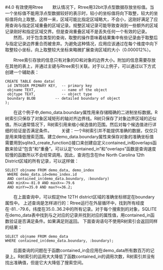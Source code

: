 #4.0 有效使用Rtree
&nbsp;&nbsp;&nbsp;&nbsp;&nbsp;&nbsp;&nbsp;默认情况下，Rtree用32bit浮点型数据存放坐标值。当一个坐标值不能用浮点型数据较好的表示时，较小的坐标值将向下取整，较大的坐标值将向上取整。这样一来，区域可能比指定区域略大，不会小，这刚好满足了应用查询与指定区域重叠的区域记录。规整区域记录可能导致查询到一些额外的区域记录刚好和指定区域交界。但是查询重叠区域不是丢失任何一个有效的记录。
&nbsp;&nbsp;&nbsp;&nbsp;&nbsp;&nbsp;&nbsp;然而，对于包含类型的查询，取整的操作意味着结果集中有些记录由于取整后与指定记录边界重合而被舍弃。为避免这种情况，应用应该通过在每个维度中向下取整较小坐标，向上取整较大坐标来略微扩展查询区域的大小（0.000012%）。<p>
&nbsp;&nbsp;&nbsp;&nbsp;&nbsp;&nbsp;&nbsp;Rtree索引存放的信息只有对象的ID和对象的边界大小。附加的信息需要存放在其他的表上，并通过主键与Rtree索引关联。对于以上例子，可以通过以下方式创建一个辅助表：

	CREATE TABLE demo_data(
     id INTEGER PRIMARY KEY,  -- primary key
     objname TEXT,            -- name of the object
     objtype TEXT,            -- object type
     boundary BLOB         -- detailed boundary of object
    );
&nbsp;&nbsp;&nbsp;&nbsp;&nbsp;&nbsp;&nbsp;在这个例子中,demo_data.boundary属性用来存储精确的二进制坐标数据。R树索引只保存了对象区域矩形的轴对齐边界线。R树只保存了对象边界区域的近似值。所以通常情况下，R树索引用来缩小候选值的范围。然后对每个候选值进行详细的验证是否满足条件。
&nbsp;&nbsp;&nbsp;&nbsp;&nbsp;&nbsp;&nbsp;关键：一个R树索引并不能提供准确的数据，仅仅只是用来降低搜索范围。建立demo_data.boundary属性来保存对象的准确坐标值需要用到sqlite3_create_function()接口来创建自定义contained_in和overlaps函数来验证“包含”和“重叠”。可以认定“contained_in”和“overlaps”函数是查询速度较慢的函数所以不会经常调用。因此，查询包含在the North Carolina 12th District区域的所有记录，可以这样做：

    SELECT objname FROM demo_data, demo_index
     WHERE demo_data.id=demo_index.id
     AND contained_in(demo_data.boundary, :boundary)
     AND minX>=-81.0 AND maxX<=-79.6
     AND minY>=35.0 AND maxY<=36.2;
&nbsp;&nbsp;&nbsp;&nbsp;&nbsp;&nbsp;&nbsp;在上面查询中，可以假定the 12TH district区域的准确坐标绑定在boundary属性中。
上述查询是怎样进行的：Rtree运行在外层循环中，找到所有经度在-81..-79.6，纬度在35.0..36.2中的所有记录。对于每个搜索到的对象，SQLITE在demo_data表中找到与之对应的记录并找到对应的属性值，用contained_in函数验证是否满足条件。如果满足则返回。
下面查询语句不使用R树索引会返回同样的结果：

    SELECT objname FROM demo_data
    WHERE contained_in(demo_data.boundary, :boundary);
&nbsp;&nbsp;&nbsp;&nbsp;&nbsp;&nbsp;&nbsp;后面查询的问题在于函数contained_in会应用在demo_data所有数百万的记录上。R树索引的运用大大降低了函数contained_in的调用次数，R树索引并没有找出准确值，但是它大大降低了搜索空间。
